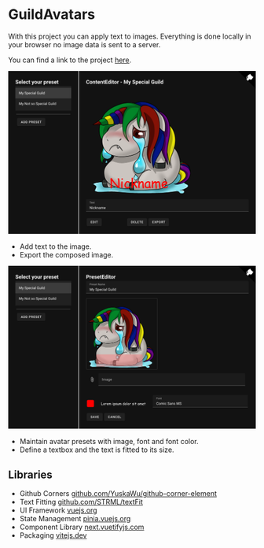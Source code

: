 # GuildAvatars

With this project you can apply text to images. Everything is done locally in your browser no image data is sent to a server.

You can find a link to the project [here](https://h0rn0chse.github.io/GuildAvatars/).

<p align="center">
 <img src="./assets/content.png" title="Content Editor" />
 </p>

 * Add text to the image.
 * Export the composed image.

<p align="center">
 <img src="./assets/editor.png" title="Preset Editor" />
</p>

 * Maintain avatar presets with image, font and font color.
 * Define a textbox and the text is fitted to its size.

## Libraries
 * Github Corners [github.com/YuskaWu/github-corner-element](https://github.com/YuskaWu/github-corner-element)
 * Text Fitting [github.com/STRML/textFit](https://github.com/STRML/textFit)
 * UI Framework [vuejs.org](https://vuejs.org/)
 * State Management [pinia.vuejs.org](https://pinia.vuejs.org/)
 * Component Library [next.vuetifyjs.com](https://next.vuetifyjs.com/en/)
 * Packaging [vitejs.dev](https://vitejs.dev/)
